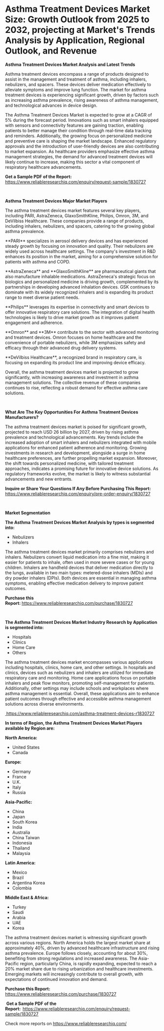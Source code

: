<p><h1>Asthma Treatment Devices Market Size: Growth Outlook from 2025 to 2032, projecting at Market's Trends Analysis by Application, Regional Outlook, and Revenue</h1></p><p><strong>Asthma Treatment Devices Market Analysis and Latest Trends</strong></p>
<p><p>Asthma treatment devices encompass a range of products designed to assist in the management and treatment of asthma, including inhalers, nebulizers, and spacers. These devices deliver medication effectively to alleviate symptoms and improve lung function. The market for asthma treatment devices is experiencing significant growth, driven by factors such as increasing asthma prevalence, rising awareness of asthma management, and technological advances in device design.</p><p>The Asthma Treatment Devices Market is expected to grow at a CAGR of 5% during the forecast period. Innovations such as smart inhalers equipped with sensors and connectivity features are gaining traction, enabling patients to better manage their condition through real-time data tracking and reminders. Additionally, the growing focus on personalized medicine and preventive care is shaping the market landscape. Enhanced regulatory approvals and the introduction of user-friendly devices are also contributing to market expansion. As healthcare providers emphasize effective asthma management strategies, the demand for advanced treatment devices will likely continue to increase, making this sector a vital component of respiratory healthcare advancements.</p></p>
<p><strong>Get a Sample PDF of the Report:&nbsp;</strong> <a href="https://www.reliableresearchiq.com/enquiry/request-sample/1830727?utm_campaign=2456&utm_medium=2&utm_source=Github&utm_content=ia&utm_term=03032025&utm_id=asthma-treatment-devices">https://www.reliableresearchiq.com/enquiry/request-sample/1830727</a></p>
<p>&nbsp;</p>
<p><strong>Asthma Treatment Devices Major Market Players</strong></p>
<p><p>The asthma treatment devices market features several key players, including PARI, AstraZeneca, GlaxoSmithKline, Philips, Omron, 3M, and DeVilbiss Healthcare. These companies provide a range of products, including inhalers, nebulizers, and spacers, catering to the growing global asthma prevalence.</p><p>**PARI** specializes in aerosol delivery devices and has experienced steady growth by focusing on innovation and quality. Their nebulizers are widely used across healthcare settings. The company's investment in R&D enhances its position in the market, aiming for a comprehensive solution for patients with asthma and COPD.</p><p>**AstraZeneca** and **GlaxoSmithKline** are pharmaceutical giants that also manufacture inhalable medications. AstraZeneca's strategic focus on biologics and personalized medicine is driving growth, complemented by its partnerships in developing advanced inhalation devices. GSK continues to dominate with its widely recognized inhalers and is expanding its product range to meet diverse patient needs.</p><p>**Philips** leverages its expertise in connectivity and smart devices to offer innovative respiratory care solutions. The integration of digital health technologies is likely to drive market growth as it improves patient engagement and adherence.</p><p>**Omron** and **3M** contribute to the sector with advanced monitoring and treatment devices. Omron focuses on home healthcare and the convenience of portable nebulizers, while 3M emphasizes safety and efficacy through their advanced drug delivery systems.</p><p>**DeVilbiss Healthcare**, a recognized brand in respiratory care, is focusing on expanding its product line and improving device efficacy.</p><p>Overall, the asthma treatment devices market is projected to grow significantly, with increasing awareness and investment in asthma management solutions. The collective revenue of these companies continues to rise, reflecting a robust demand for effective asthma care solutions.</p></p>
<p>&nbsp;</p>
<p><strong>What Are The Key Opportunities For Asthma Treatment Devices Manufacturers?</strong></p>
<p><p>The asthma treatment devices market is poised for significant growth, projected to reach USD 26 billion by 2027, driven by rising asthma prevalence and technological advancements. Key trends include the increased adoption of smart inhalers and nebulizers integrated with mobile applications for enhanced patient adherence and monitoring. Growing investments in research and development, alongside a surge in home healthcare preferences, are further propelling market expansion. Moreover, the shift towards personalized medicine, with tailored treatment approaches, indicates a promising future for innovative device solutions. As regulatory frameworks evolve, the market is likely to witness substantial advancements and new entrants.</p></p>
<p><strong>Inquire or Share Your Questions If Any Before Purchasing This Report:</strong> <a href="https://www.reliableresearchiq.com/enquiry/pre-order-enquiry/1830727?utm_campaign=2456&utm_medium=2&utm_source=Github&utm_content=ia&utm_term=03032025&utm_id=asthma-treatment-devices">https://www.reliableresearchiq.com/enquiry/pre-order-enquiry/1830727</a></p>
<p>&nbsp;</p>
<p><strong>Market Segmentation</strong></p>
<p><strong>The Asthma Treatment Devices Market Analysis by types is segmented into:</strong></p>
<p><ul><li>Nebulizers</li><li>Inhalers</li></ul></p>
<p><p>The asthma treatment devices market primarily comprises nebulizers and inhalers. Nebulizers convert liquid medication into a fine mist, making it easier for patients to inhale, often used in more severe cases or for young children. Inhalers are handheld devices that deliver medication directly to the lungs, available in two main types: metered-dose inhalers (MDIs) and dry powder inhalers (DPIs). Both devices are essential in managing asthma symptoms, enabling effective medication delivery to improve patient outcomes.</p></p>
<p><strong>Purchase this Report:&nbsp;</strong><a href="https://www.reliableresearchiq.com/purchase/1830727?utm_campaign=2456&utm_medium=2&utm_source=Github&utm_content=ia&utm_term=03032025&utm_id=asthma-treatment-devices">https://www.reliableresearchiq.com/purchase/1830727</a></p>
<p>&nbsp;</p>
<p><strong>The Asthma Treatment Devices Market Industry Research by Application is segmented into:</strong></p>
<p><ul><li>Hospitals</li><li>Clinics</li><li>Home Care</li><li>Others</li></ul></p>
<p><p>The asthma treatment devices market encompasses various applications including hospitals, clinics, home care, and other settings. In hospitals and clinics, devices such as nebulizers and inhalers are utilized for immediate respiratory care and monitoring. Home care applications focus on portable inhalers and peak flow monitors, promoting self-management for patients. Additionally, other settings may include schools and workplaces where asthma management is essential. Overall, these applications aim to enhance patient outcomes through effective and accessible asthma management solutions across diverse environments.</p></p>
<p><a href="https://www.reliableresearchiq.com/asthma-treatment-devices-r1830727?utm_campaign=2456&utm_medium=2&utm_source=Github&utm_content=ia&utm_term=03032025&utm_id=asthma-treatment-devices">&nbsp;https://www.reliableresearchiq.com/asthma-treatment-devices-r1830727</a></p>
<p><strong>In terms of Region, the Asthma Treatment Devices Market Players available by Region are:</strong></p>
<p>
    <p> <strong> North America: </strong>
        <ul>
            <li>United States</li>
            <li>Canada</li>
        </ul>
        </p> 
    <p> <strong> Europe: </strong>
        <ul>
            <li>Germany</li>
            <li>France</li>
            <li>U.K.</li>
            <li>Italy</li>
            <li>Russia</li>
        </ul>
        </p> 
    <p> <strong> Asia-Pacific: </strong>
        <ul>
            <li>China</li>
            <li>Japan</li>
            <li>South Korea</li>
            <li>India</li>
            <li>Australia</li>
            <li>China Taiwan</li>
            <li>Indonesia</li>
            <li>Thailand</li>
            <li>Malaysia</li>
        </ul>
        </p> 
    <p> <strong> Latin America: </strong>
        <ul>
            <li>Mexico</li>
            <li>Brazil</li>
            <li>Argentina Korea</li>
            <li>Colombia</li>
        </ul>
        </p> 
    <p> <strong> Middle East & Africa: </strong>
        <ul>
            <li>Turkey</li>
            <li>Saudi</li>
            <li>Arabia</li>
            <li>UAE</li>
            <li>Korea</li>
        </ul>
    </p>
    </p>
<p><p>The asthma treatment devices market is witnessing significant growth across various regions. North America holds the largest market share at approximately 40%, driven by advanced healthcare infrastructure and rising asthma prevalence. Europe follows closely, accounting for about 30%, benefiting from strong regulations and increased awareness. The Asia-Pacific region, particularly China, is rapidly expanding, expected to reach a 20% market share due to rising urbanization and healthcare investments. Emerging markets will increasingly contribute to overall growth, with expectations of continued innovation and demand.</p></p>
<p><strong>Purchase this Report: </strong><a href="https://www.reliableresearchiq.com/purchase/1830727?utm_campaign=2456&utm_medium=2&utm_source=Github&utm_content=ia&utm_term=03032025&utm_id=asthma-treatment-devices">https://www.reliableresearchiq.com/purchase/1830727</a></p>
<p>&nbsp;<strong>Get a Sample PDF of the Report:&nbsp;&nbsp;</strong><a href="https://www.reliableresearchiq.com/enquiry/request-sample/1830727?utm_campaign=2456&utm_medium=2&utm_source=Github&utm_content=ia&utm_term=03032025&utm_id=asthma-treatment-devices">https://www.reliableresearchiq.com/enquiry/request-sample/1830727</a></p>
<p><strong></strong></p>
<p>Check more reports on <a href="https://www.reliableresearchiq.com/?utm_campaign=2456&utm_medium=2&utm_source=Github&utm_content=ia&utm_term=03032025&utm_id=asthma-treatment-devices">https://www.reliableresearchiq.com/</a></p>